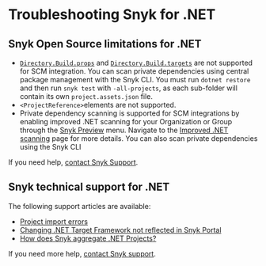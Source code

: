 # Troubleshooting Snyk for .NET

## Snyk Open Source limitations for .NET

* [`Directory.Build.props`](https://docs.microsoft.com/en-us/visualstudio/msbuild/customize-your-build?view=vs-2022#directorybuildprops-and-directorybuildtargets) and [`Directory.Build.targets`](https://docs.microsoft.com/en-us/visualstudio/msbuild/customize-your-build?view=vs-2022#directorybuildprops-and-directorybuildtargets) are not  supported for SCM integration. You can scan private dependencies using central package management with the Snyk CLI. You must run `dotnet restore` and then run `snyk test` with `-all-projects`, as each sub-folder will contain its own `project.assets.json` file.
* `<ProjectReference>`elements are not supported.
* Private dependency scanning is supported for SCM integrations by enabling improved .NET scanning for your Organization or Group through the [Snyk Preview](https://docs.snyk.io/snyk-admin/snyk-preview) menu. Navigate to the  [Improved .NET scanning](improved-.net-scanning.md) page for more details. You can also scan private dependencies using the Snyk CLI

If you need help, [contact Snyk Support](https://support.snyk.io/hc/en-us).&#x20;

## Snyk technical support for .NET

The following support articles are available:

* [Project import errors](https://support.snyk.io/hc/en-us/articles/360001373118-Project-import-errors)
* [Changing .NET Target Framework not reflected in Snyk Portal](https://support.snyk.io/hc/en-us/articles/360001421457-Changing-NET-Target-Framework-not-reflected-in-Snyk-Portal)
* [How does Snyk aggregate .NET Projects?](https://support.snyk.io/hc/en-us/articles/360002941078-How-does-Snyk-aggregate-NET-Projects-)

If you need more help, [contact Snyk support](https://support.snyk.io/hc/en-us).
